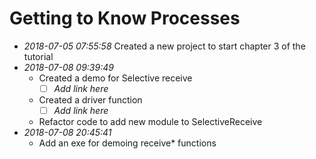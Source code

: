 # Getting to Know Processes

- _2018-07-05 07:55:58_
  Created a new project to start chapter 3 of the tutorial
- _2018-07-08 09:39:49_
  - Created a demo for Selective receive
    - [ ] _Add link here_
  - Created a driver function
    - [ ] _Add link here_
  - Refactor code to add new module to SelectiveReceive
- _2018-07-08 20:45:41_
  - Add an exe for demoing receive* functions
